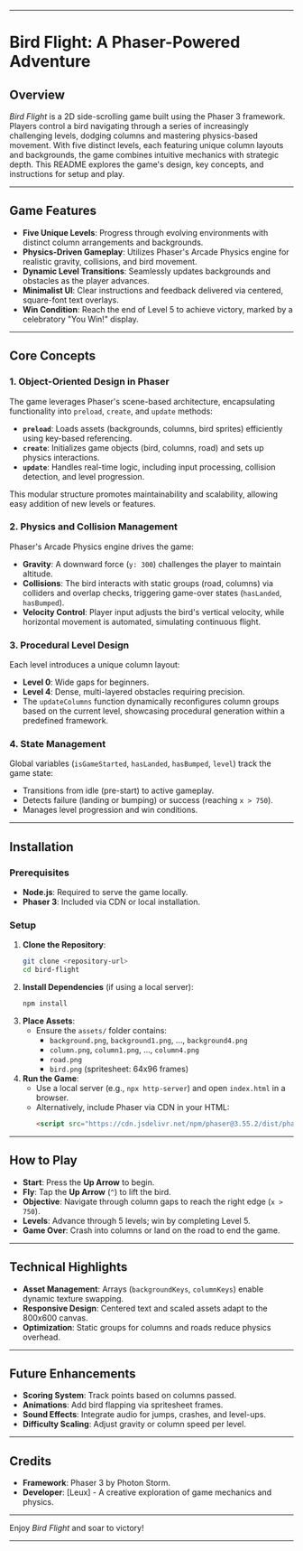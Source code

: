 
---

# Bird Flight: A Phaser-Powered Adventure

## Overview
*Bird Flight* is a 2D side-scrolling game built using the Phaser 3 framework. Players control a bird navigating through a series of increasingly challenging levels, dodging columns and mastering physics-based movement. With five distinct levels, each featuring unique column layouts and backgrounds, the game combines intuitive mechanics with strategic depth. This README explores the game's design, key concepts, and instructions for setup and play.

---

## Game Features
- **Five Unique Levels**: Progress through evolving environments with distinct column arrangements and backgrounds.
- **Physics-Driven Gameplay**: Utilizes Phaser's Arcade Physics engine for realistic gravity, collisions, and bird movement.
- **Dynamic Level Transitions**: Seamlessly updates backgrounds and obstacles as the player advances.
- **Minimalist UI**: Clear instructions and feedback delivered via centered, square-font text overlays.
- **Win Condition**: Reach the end of Level 5 to achieve victory, marked by a celebratory "You Win!" display.

---

## Core Concepts

### 1. Object-Oriented Design in Phaser
The game leverages Phaser's scene-based architecture, encapsulating functionality into `preload`, `create`, and `update` methods:
- **`preload`**: Loads assets (backgrounds, columns, bird sprites) efficiently using key-based referencing.
- **`create`**: Initializes game objects (bird, columns, road) and sets up physics interactions.
- **`update`**: Handles real-time logic, including input processing, collision detection, and level progression.

This modular structure promotes maintainability and scalability, allowing easy addition of new levels or features.

### 2. Physics and Collision Management
Phaser's Arcade Physics engine drives the game:
- **Gravity**: A downward force (`y: 300`) challenges the player to maintain altitude.
- **Collisions**: The bird interacts with static groups (road, columns) via colliders and overlap checks, triggering game-over states (`hasLanded`, `hasBumped`).
- **Velocity Control**: Player input adjusts the bird's vertical velocity, while horizontal movement is automated, simulating continuous flight.

### 3. Procedural Level Design
Each level introduces a unique column layout:
- **Level 0**: Wide gaps for beginners.
- **Level 4**: Dense, multi-layered obstacles requiring precision.
- The `updateColumns` function dynamically reconfigures column groups based on the current level, showcasing procedural generation within a predefined framework.

### 4. State Management
Global variables (`isGameStarted`, `hasLanded`, `hasBumped`, `level`) track the game state:
- Transitions from idle (pre-start) to active gameplay.
- Detects failure (landing or bumping) or success (reaching `x > 750`).
- Manages level progression and win conditions.

---

## Installation

### Prerequisites
- **Node.js**: Required to serve the game locally.
- **Phaser 3**: Included via CDN or local installation.

### Setup
1. **Clone the Repository**:
   ```bash
   git clone <repository-url>
   cd bird-flight
   ```
2. **Install Dependencies** (if using a local server):
   ```bash
   npm install
   ```
3. **Place Assets**:
   - Ensure the `assets/` folder contains:
     - `background.png`, `background1.png`, ..., `background4.png`
     - `column.png`, `column1.png`, ..., `column4.png`
     - `road.png`
     - `bird.png` (spritesheet: 64x96 frames)
4. **Run the Game**:
   - Use a local server (e.g., `npx http-server`) and open `index.html` in a browser.
   - Alternatively, include Phaser via CDN in your HTML:
     ```html
     <script src="https://cdn.jsdelivr.net/npm/phaser@3.55.2/dist/phaser.min.js"></script>
     ```

---

## How to Play
- **Start**: Press the **Up Arrow** to begin.
- **Fly**: Tap the **Up Arrow** (`^`) to lift the bird.
- **Objective**: Navigate through column gaps to reach the right edge (`x > 750`).
- **Levels**: Advance through 5 levels; win by completing Level 5.
- **Game Over**: Crash into columns or land on the road to end the game.

---

## Technical Highlights
- **Asset Management**: Arrays (`backgroundKeys`, `columnKeys`) enable dynamic texture swapping.
- **Responsive Design**: Centered text and scaled assets adapt to the 800x600 canvas.
- **Optimization**: Static groups for columns and roads reduce physics overhead.

---

## Future Enhancements
- **Scoring System**: Track points based on columns passed.
- **Animations**: Add bird flapping via spritesheet frames.
- **Sound Effects**: Integrate audio for jumps, crashes, and level-ups.
- **Difficulty Scaling**: Adjust gravity or column speed per level.

---

## Credits
- **Framework**: Phaser 3 by Photon Storm.
- **Developer**: [Leux] - A creative exploration of game mechanics and physics.

---

Enjoy *Bird Flight* and soar to victory!

---


